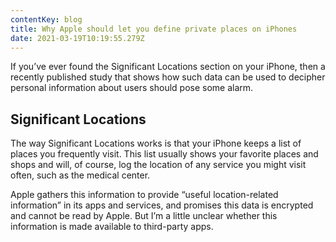 ```yaml
---
contentKey: blog
title: Why Apple should let you define private places on iPhones
date: 2021-03-19T10:19:55.279Z
---
```

<!--StartFragment-->

If you’ve ever found the Significant Locations section on your iPhone, then a recently published study that shows how such data can be used to decipher personal information about users should pose some alarm.

## **Significant Locations**

The way Significant Locations works is that your iPhone keeps a list of places you frequently visit. This list usually shows your favorite places and shops and will, of course, log the location of any service you might visit often, such as the medical center.

Apple gathers this information to provide “useful location-related information” in its apps and services, and promises this data is encrypted and cannot be read by Apple. But I’m a little unclear whether this information is made available to third-party apps.

<!--EndFragment-->